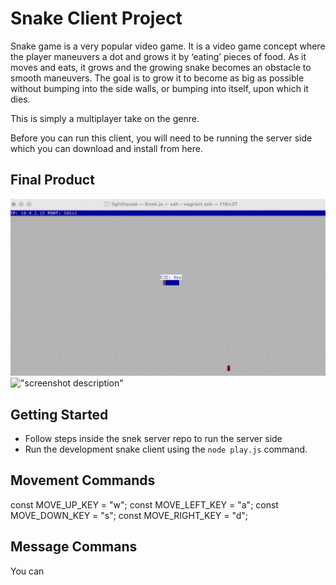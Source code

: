 # Snake Client Project

Snake game is a very popular video game. It is a video game concept where the player maneuvers a dot and grows it by ‘eating’ pieces of food. As it moves and eats, it grows and the growing snake becomes an obstacle to smooth maneuvers. The goal is to grow it to become as big as possible without bumping into the side walls, or bumping into itself, upon which it dies.

This is simply a multiplayer take on the genre.

Before you can run this client, you will need to be running the server side which you can download and install from here. 

## Final Product

![A Game of Snake](./snake.gif)
!["screenshot description"](#)


## Getting Started

- Follow steps inside the snek server repo to run the server side
- Run the development snake client using the `node play.js` command.

## Movement Commands

const MOVE_UP_KEY = "w";
const MOVE_LEFT_KEY = "a";
const MOVE_DOWN_KEY = "s";
const MOVE_RIGHT_KEY = "d";

## Message Commans

You can 